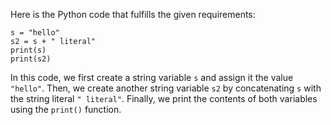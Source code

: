 Here is the Python code that fulfills the given requirements:
```
s = "hello"
s2 = s + " literal"
print(s)
print(s2)
```
In this code, we first create a string variable `s` and assign it the value `"hello"`. Then, we create another string variable `s2` by concatenating `s` with the string literal `" literal"`. Finally, we print the contents of both variables using the `print()` function.

